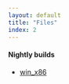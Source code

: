 ```yaml
---
layout: default
title: "Files"
index: 2
---
```


#### Nightly builds
- [win_x86](https://github.com/mrzapp/vongott/releases/download/nightly/vongott_win_x86.zip)

